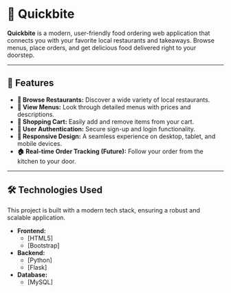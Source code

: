 # 🍔 Quickbite

**Quickbite** is a modern, user-friendly food ordering web application that connects you with your favorite local restaurants and takeaways. Browse menus, place orders, and get delicious food delivered right to your doorstep.

---

## 🌟 Features

* **🍜 Browse Restaurants:** Discover a wide variety of local restaurants.
* **🍕 View Menus:** Look through detailed menus with prices and descriptions.
* **🛒 Shopping Cart:** Easily add and remove items from your cart.
* **🔐 User Authentication:** Secure sign-up and login functionality.
* **📱 Responsive Design:** A seamless experience on desktop, tablet, and mobile devices.
* **🏠 Real-time Order Tracking (Future):** Follow your order from the kitchen to your door.

---

## 🛠️ Technologies Used

This project is built with a modern tech stack, ensuring a robust and scalable application.

* **Frontend:**
    * [HTML5]
    * [Bootstrap]
* **Backend:**
    * [Python]
    * [Flask]
* **Database:**
    * [MySQL]
